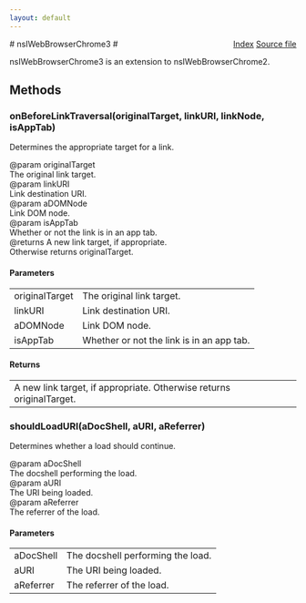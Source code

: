 ```yaml
---
layout: default
---
```

<div class='links' style='float:right'><a href="../index.html">Index</a>
<a href="http://dxr.mozilla.org/mozilla-central/source/embedding/browser/nsIWebBrowserChrome3.idl">Source file</a>
</div>
# nsIWebBrowserChrome3 #
  
nsIWebBrowserChrome3 is an extension to nsIWebBrowserChrome2.  
  

## Methods ##

### onBeforeLinkTraversal(originalTarget, linkURI, linkNode, isAppTab) ###
  
Determines the appropriate target for a link.  
  
@param originalTarget  
       The original link target.  
@param linkURI  
       Link destination URI.  
@param aDOMNode  
       Link DOM node.  
@param isAppTab  
       Whether or not the link is in an app tab.  
@returns A new link target, if appropriate.  
         Otherwise returns originalTarget.  
  

#### Parameters ####

<table>

<tr>
<td>originalTarget</td>
<td>       The original link target.  
</td>
</tr>

<tr>
<td>linkURI</td>
<td>       Link destination URI.  
</td>
</tr>

<tr>
<td>aDOMNode</td>
<td>       Link DOM node.  
</td>
</tr>

<tr>
<td>isAppTab</td>
<td>       Whether or not the link is in an app tab.  
</td>
</tr>

</table>

#### Returns ####

<table>

<tr>
<td>A new link target, if appropriate.  
         Otherwise returns originalTarget.  
</td>
</tr>

</table>

### shouldLoadURI(aDocShell, aURI, aReferrer) ###
  
Determines whether a load should continue.  
  
@param aDocShell  
       The docshell performing the load.  
@param aURI  
       The URI being loaded.  
@param aReferrer  
       The referrer of the load.  
  

#### Parameters ####

<table>

<tr>
<td>aDocShell</td>
<td>       The docshell performing the load.  
</td>
</tr>

<tr>
<td>aURI</td>
<td>       The URI being loaded.  
</td>
</tr>

<tr>
<td>aReferrer</td>
<td>       The referrer of the load.  
</td>
</tr>

</table>
